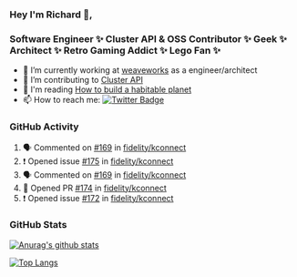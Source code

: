 ### Hey I'm Richard 👋, 

<h3 align="left">Software Engineer ✨ Cluster API & OSS Contributor ✨ Geek ✨ Architect ✨ Retro Gaming Addict ✨ Lego Fan ✨</h3>

- 🔭 I’m currently working at [weaveworks](https://github.com/weaveworks) as a engineer/architect
- 👯 I’m contributing to [Cluster API](https://github.com/kubernetes-sigs/cluster-api-provider-aws/pulls?q=is%3Aissue+is%3Apr+author%3Arichardcase+)
- 💬 I'm reading [How to build a habitable planet](https://www.amazon.co.uk/How-Build-Habitable-Planet-Humankind/dp/0691140065)
- 📫 How to reach me: [![Twitter Badge](https://img.shields.io/badge/-@fruit_case-00acee?style=flat&logo=Twitter&logoColor=white)](https://twitter.com/intent/follow?screen_name=fruit_case "Follow on Twitter")

### GitHub Activity 

<!--START_SECTION:activity-->
1. 🗣 Commented on [#169](https://github.com/fidelity/kconnect/issues/169) in [fidelity/kconnect](https://github.com/fidelity/kconnect)
2. ❗️ Opened issue [#175](https://github.com/fidelity/kconnect/issues/175) in [fidelity/kconnect](https://github.com/fidelity/kconnect)
3. 🗣 Commented on [#169](https://github.com/fidelity/kconnect/issues/169) in [fidelity/kconnect](https://github.com/fidelity/kconnect)
4. 💪 Opened PR [#174](https://github.com/fidelity/kconnect/pull/174) in [fidelity/kconnect](https://github.com/fidelity/kconnect)
5. ❗️ Opened issue [#172](https://github.com/fidelity/kconnect/issues/172) in [fidelity/kconnect](https://github.com/fidelity/kconnect)
<!--END_SECTION:activity-->

### GitHub Stats

[![Anurag's github stats](https://github-readme-stats.vercel.app/api?username=richardcase&count_private=true&show_icons=true)](https://github.com/anuraghazra/github-readme-stats)

[![Top Langs](https://github-readme-stats.vercel.app/api/top-langs/?username=richardcase&hide=html&layout=compact)](https://github.com/anuraghazra/github-readme-stats)
